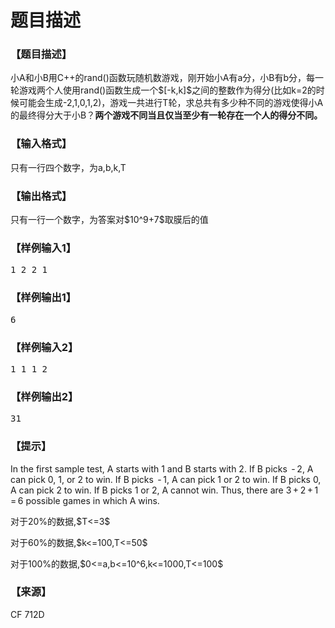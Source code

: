 # 题目描述


<h3>
【题目描述】
</h3>
<p>
小A和小B用C++的rand()函数玩随机数游戏，刚开始小A有a分，小B有b分，每一轮游戏两个人使用rand()函数生成一个$[-k,k]$之间的整数作为得分(比如k=2的时候可能会生成-2,1,0,1,2)，游戏一共进行T轮，求总共有多少种不同的游戏使得小A的最终得分大于小B？<strong>两个游戏不同当且仅当至少有一轮存在一个人的得分不同。</strong> 
</p>
<h3>
【输入格式】
</h3>
<p>
只有一行四个数字，为a,b,k,T
</p>
<h3>
【输出格式】
</h3>
<p>
只有一行一个数字，为答案对$10^9+7$取膜后的值
</p>
<h3>
【样例输入1】
</h3>
<pre>1 2 2 1</pre>
<h3>
【样例输出1】
</h3>
<pre>6</pre>
<h3>
【样例输入2】
</h3>
<pre>1 1 1 2</pre>
<h3>
【样例输出2】
</h3>
<pre>31</pre>
<h3>
【提示】
</h3>
<p>
In the first sample test, A starts with 1 and B starts with 2. If B picks  - 2, A can pick 0, 1, or 2 to win. If B picks  - 1, A can pick 1 or 2 to win. If B picks 0, A can pick 2 to win. If B picks 1 or 2, A cannot win. Thus, there are 3 + 2 + 1 = 6 possible games in which A wins.
</p>
<p>
对于20%的数据,$T&lt;=3$
</p>
<p>
对于60%的数据,$k&lt;=100,T&lt;=50$
</p>
<p>
对于100%的数据,$0&lt;=a,b&lt;=10^6,k&lt;=1000,T&lt;=100$
</p>
<h3>
【来源】
</h3>
<p>
CF 712D
</p>
